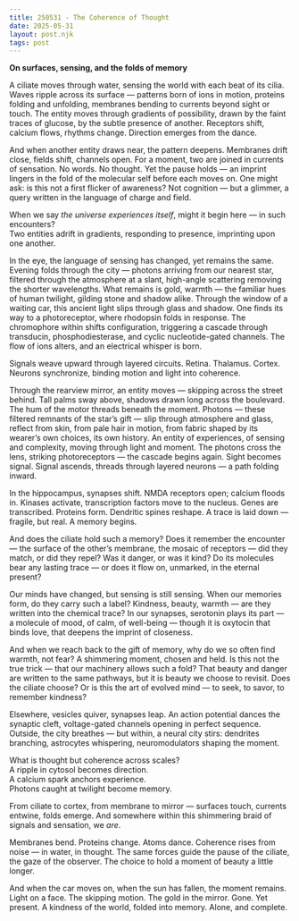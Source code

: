 ```yaml
---
title: 250531 - The Coherence of Thought
date: 2025-05-31
layout: post.njk
tags: post
---
```


**On surfaces, sensing, and the folds of memory**

A ciliate moves through water, sensing the world with each beat of its cilia.  
Waves ripple across its surface — patterns born of ions in motion, proteins folding and unfolding, membranes bending to currents beyond sight or touch. The entity moves through gradients of possibility, drawn by the faint traces of glucose, by the subtle presence of another. Receptors shift, calcium flows, rhythms change. Direction emerges from the dance.

And when another entity draws near, the pattern deepens. Membranes drift close, fields shift, channels open. For a moment, two are joined in currents of sensation. No words. No thought. Yet the pause holds — an imprint lingers in the fold of the molecular self before each moves on. One might ask: is this not a first flicker of awareness? Not cognition — but a glimmer, a query written in the language of charge and field.

When we say *the universe experiences itself*, might it begin here — in such encounters?  
Two entities adrift in gradients, responding to presence, imprinting upon one another.

In the eye, the language of sensing has changed, yet remains the same.  
Evening folds through the city — photons arriving from our nearest star, filtered through the atmosphere at a slant, high-angle scattering removing the shorter wavelengths. What remains is gold, warmth — the familiar hues of human twilight, gilding stone and shadow alike. Through the window of a waiting car, this ancient light slips through glass and shadow. One finds its way to a photoreceptor, where rhodopsin folds in response. The chromophore within shifts configuration, triggering a cascade through transducin, phosphodiesterase, and cyclic nucleotide-gated channels. The flow of ions alters, and an electrical whisper is born.

Signals weave upward through layered circuits. Retina. Thalamus. Cortex. Neurons synchronize, binding motion and light into coherence.

Through the rearview mirror, an entity moves — skipping across the street behind. Tall palms sway above, shadows drawn long across the boulevard. The hum of the motor threads beneath the moment. Photons — these filtered remnants of the star’s gift — slip through atmosphere and glass, reflect from skin, from pale hair in motion, from fabric shaped by its wearer’s own choices, its own history. An entity of experiences, of sensing and complexity, moving through light and moment. The photons cross the lens, striking photoreceptors — the cascade begins again. Sight becomes signal. Signal ascends, threads through layered neurons — a path folding inward.

In the hippocampus, synapses shift. NMDA receptors open; calcium floods in. Kinases activate, transcription factors move to the nucleus. Genes are transcribed. Proteins form. Dendritic spines reshape. A trace is laid down — fragile, but real. A memory begins.

And does the ciliate hold such a memory? Does it remember the encounter — the surface of the other’s membrane, the mosaic of receptors — did they match, or did they repel? Was it danger, or was it kind? Do its molecules bear any lasting trace — or does it flow on, unmarked, in the eternal present?  

Our minds have changed, but sensing is still sensing. When our memories form, do they carry such a label? Kindness, beauty, warmth — are they written into the chemical trace? In our synapses, serotonin plays its part — a molecule of mood, of calm, of well-being — though it is oxytocin that binds love, that deepens the imprint of closeness.  

And when we reach back to the gift of memory, why do we so often find warmth, not fear? A shimmering moment, chosen and held. Is this not the true trick — that our machinery allows such a fold? That beauty and danger are written to the same pathways, but it is beauty we choose to revisit. Does the ciliate choose? Or is this the art of evolved mind — to seek, to savor, to remember kindness?

Elsewhere, vesicles quiver, synapses leap. An action potential dances the synaptic cleft, voltage-gated channels opening in perfect sequence. Outside, the city breathes — but within, a neural city stirs: dendrites branching, astrocytes whispering, neuromodulators shaping the moment.

What is thought but coherence across scales?  
A ripple in cytosol becomes direction.  
A calcium spark anchors experience.  
Photons caught at twilight become memory.

From ciliate to cortex, from membrane to mirror — surfaces touch, currents entwine, folds emerge. And somewhere within this shimmering braid of signals and sensation, we *are*.

Membranes bend. Proteins change. Atoms dance. Coherence rises from noise — in water, in thought. The same forces guide the pause of the ciliate, the gaze of the observer. The choice to hold a moment of beauty a little longer.

And when the car moves on, when the sun has fallen, the moment remains. Light on a face. The skipping motion. The gold in the mirror. Gone. Yet present. A kindness of the world, folded into memory. Alone, and complete.